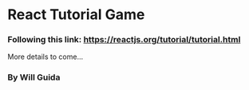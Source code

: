 # React Tutorial Game

### Following this link: https://reactjs.org/tutorial/tutorial.html

More details to come...

### By Will Guida
